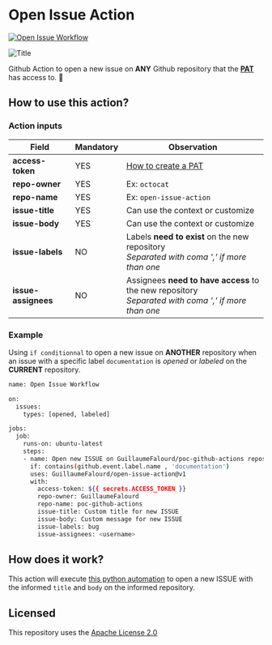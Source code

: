 # Open Issue Action

[![Open Issue Workflow](https://github.com/GuillaumeFalourd/open-issue-action/actions/workflows/open-issue.yml/badge.svg)](https://github.com/GuillaumeFalourd/open-issue-action/actions/workflows/open-issue.yml)

![Title](https://user-images.githubusercontent.com/22433243/117715515-c146ca80-b1ae-11eb-9fe9-de3cc7f631ff.png)

Github Action to open a new issue on **ANY** Github repository that the [**PAT**](https://docs.github.com/en/github/authenticating-to-github/creating-a-personal-access-token) has access to. 🤖

## How to use this action?

### Action inputs

Field | Mandatory | Observation
------------ | ------------  | -------------
**access-token** | YES | [How to create a PAT](https://docs.github.com/en/github/authenticating-to-github/creating-a-personal-access-token)
**repo-owner** | YES | Ex: `octocat`
**repo-name** | YES | Ex: `open-issue-action`
**issue-title** | YES | Can use the context or customize
**issue-body** | YES | Can use the context or customize
**issue-labels** | NO | Labels **need to exist** on the new repository <br/> _Separated with coma ',' if more than one_
**issue-assignees** | NO | Assignees **need to have access** to the new repository <br/> _Separated with coma ',' if more than one_

### Example

Using `if conditionnal` to open a new issue on **ANOTHER** repository when an issue with a specific label `documentation` is *opened* or *labeled* on the **CURRENT** repository.

```bash
name: Open Issue Workflow

on:
  issues: 
    types: [opened, labeled]

jobs:
  job:
    runs-on: ubuntu-latest
    steps:
    - name: Open new ISSUE on GuillaumeFalourd/poc-github-actions repository
      if: contains(github.event.label.name , 'documentation')
      uses: GuillaumeFalourd/open-issue-action@v1
      with:
        access-token: ${{ secrets.ACCESS_TOKEN }}
        repo-owner: GuillaumeFalourd
        repo-name: poc-github-actions
        issue-title: Custom title for new ISSUE
        issue-body: Custom message for new ISSUE
        issue-labels: bug
        issue-assignees: <username>

```

## How does it work?

This action will execute [this python automation](https://github.com/GuillaumeFalourd/formulas-github/blob/master/github/create/issue/src/formula/formula.py) to open a new ISSUE with the informed `title` and `body` on the informed repository.

## Licensed

This repository uses the [Apache License 2.0](https://github.com/GuillaumeFalourd/aws-cliaction/blob/main/LICENSE)

